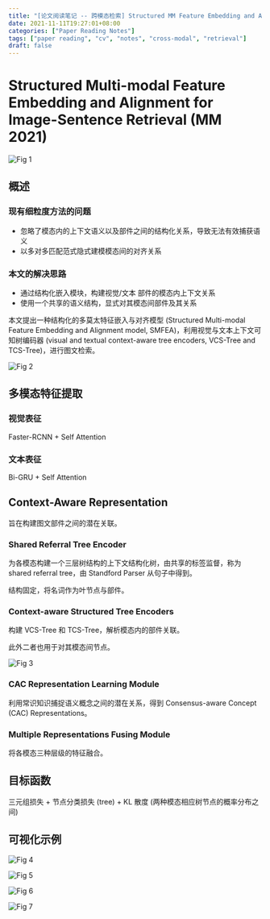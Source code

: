 ```yaml
---
title: "[论文阅读笔记 -- 跨模态检索] Structured MM Feature Embedding and Alignment (MM 2021)"
date: 2021-11-11T19:27:01+08:00
categories: ["Paper Reading Notes"]
tags: ["paper reading", "cv", "notes", "cross-modal", "retrieval"]
draft: false
---
```


# Structured Multi-modal Feature Embedding and Alignment for Image-Sentence Retrieval (MM 2021)

![Fig 1](/images/2021/PRN113/1.png)

## 概述

### 现有细粒度方法的问题
+ 忽略了模态内的上下文语义以及部件之间的结构化关系，导致无法有效捕获语义
+ 以多对多匹配范式隐式建模模态间的对齐关系

### 本文的解决思路
+ 通过结构化嵌入模块，构建视觉/文本 部件的模态内上下文关系
+ 使用一个共享的语义结构，显式对其模态间部件及其关系

本文提出一种结构化的多莫太特征嵌入与对齐模型 (Structured Multi-modal Feature Embedding and Alignment model, SMFEA)，利用视觉与文本上下文可知树编码器 (visual and textual context-aware tree encoders, VCS-Tree and TCS-Tree)，进行图文检索。  

![Fig 2](/images/2021/PRN113/2.png)

## 多模态特征提取

### 视觉表征

Faster-RCNN + Self Attention

### 文本表征

Bi-GRU + Self Attention

## Context-Aware Representation

旨在构建图文部件之间的潜在关联。  

### Shared Referral Tree Encoder

为各模态构建一个三层树结构的上下文结构化树，由共享的标签监督，称为 shared referral tree，由 Standford Parser 从句子中得到。  

结构固定，将名词作为叶节点与部件。  

### Context-aware Structured Tree Encoders

构建 VCS-Tree 和 TCS-Tree，解析模态内的部件关联。  

此外二者也用于对其模态间节点。  

![Fig 3](/images/2021/PRN113/3.png)

### CAC Representation Learning Module

利用常识知识捕捉语义概念之间的潜在关系，得到 Consensus-aware Concept (CAC) Representations。  

### Multiple Representations Fusing Module

将各模态三种层级的特征融合。  

## 目标函数

三元组损失 + 节点分类损失 (tree) + KL 散度 (两种模态相应树节点的概率分布之间)  

## 可视化示例

![Fig 4](/images/2021/PRN113/4.png)

![Fig 5](/images/2021/PRN113/5.png)

![Fig 6](/images/2021/PRN113/6.png)

![Fig 7](/images/2021/PRN113/7.png)
